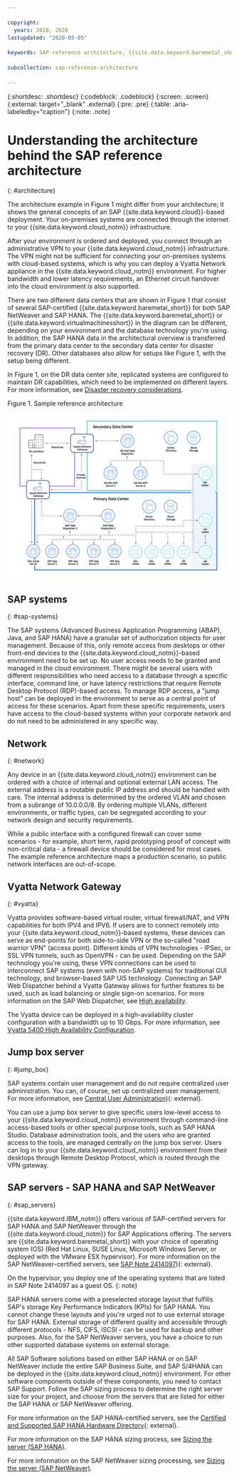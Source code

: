 ```yaml
---

copyright:
  years: 2018, 2020
lastupdated: "2020-05-05"

keywords: SAP reference architecture, {{site.data.keyword.baremetal_short}}, Advanced Business Application Programming, ABAP, VLAN, SAP Web Dispatcher, load balancing, database, high availability, disaster recovery, HA, DR

subcollection: sap-reference-architecture

---
```


{:shortdesc: .shortdesc}
{:codeblock: .codeblock}
{:screen: .screen}
{:external: target="_blank" .external}
{:pre: .pre}
{:table: .aria-labeledby="caption"}
{:note: .note}

# Understanding the architecture behind the SAP reference architecture
{: #architecture}

The architecture example in Figure 1 might differ from your architecture; it shows the general concepts of an SAP {{site.data.keyword.cloud}}-based deployment. Your on-premises systems are connected through the internet to your {{site.data.keyword.cloud_notm}} infrastructure.

After your environment is ordered and deployed, you connect through an administrative VPN to your {{site.data.keyword.cloud_notm}} infrastructure. The VPN might not be sufficient for connecting your on-premises systems with cloud-based systems, which is why you can deploy a Vyatta Network appliance in the {{site.data.keyword.cloud_notm}} environment. For higher bandwidth and lower latency requirements, an Ethernet circuit handover into the cloud environment is also supported.

There are two different data centers that are shown in Figure 1 that consist of several SAP-certified {{site.data.keyword.baremetal_short}} for both SAP NetWeaver and SAP HANA. The {{site.data.keyword.baremetal_short}} or {{site.data.keyword.virtualmachinesshort}} in the diagram can be different, depending on your environment and the database technology you're using. In addition, the SAP HANA data in the architectural overview is transferred from the primary data center to the secondary data center for disaster recovery (DR). Other databases also allow for setups like Figure 1, with the setup being different.

In Figure 1, on the DR data center site, replicated systems are configured to maintain DR capabilities, which need to be implemented on different layers. For more information, see [Disaster recovery considerations](/docs/sap-reference-architecture?topic=sap-reference-architecture-recommendations#dr).

Figure 1. Sample reference architecture

![Figure 1. Sample reference architecture](/images/SAP-optimization-ref-architecture-20180527.png "Sample reference architecture")

## SAP systems
{: #sap-systems}

The SAP systems (Advanced Business Application Programming (ABAP), Java, and SAP HANA) have a granular set of authorization objects for user management. Because of this, only remote access from desktops or other front-end devices to the {{site.data.keyword.cloud_notm}}-based environment need to be set up. No user access needs to be granted and managed in the cloud environment. There might be several users with different responsibilities who need access to a database through a specific interface, command line, or have latency restrictions that require Remote Desktop Protocol (RDP)-based access. To manage RDP access, a "jump host" can be deployed in the environment to serve as a central point of access for these scenarios. Apart from these specific requirements, users have access to the cloud-based systems within your corporate network and do not need to be administered in any specific way.

## Network
{: #network}

Any device in an {{site.data.keyword.cloud_notm}} environment can be ordered with a choice of internal and optional external LAN access. The external address is a routable public IP address and should be handled with care. The internal address is determined by the ordered VLAN and chosen from a subrange of 10.0.0.0/8. By ordering multiple VLANs, different environments, or traffic types, can be segregated according to your network design and security requirements.

While a public interface with a configured firewall can cover some scenarios - for example, short term, rapid prototyping proof of concept with non-critical data - a firewall device should be considered for most cases. The example reference architecture maps a production scenario, so public network interfaces are out-of-scope.

## Vyatta Network Gateway
{: #vyatta}

Vyatta provides software-based virtual router, virtual firewall/NAT, and VPN capabilities for both IPV4 and IPV6. If users are to connect remotely into your {{site.data.keyword.cloud_notm}}-based systems, these devices can serve as end-points for both side-to-side VPN or the so-called "road warrior VPN" (access point). Different kinds of VPN technologies - IPSec, or SSL VPN tunnels, such as OpenVPN - can be used. Depending on the SAP technology you're using, these VPN connections can be used to interconnect SAP systems (even with non-SAP systems) for traditional GUI technology, and browser-based SAP UI5 technology. Connecting an SAP Web Dispatcher behind a Vyatta Gateway allows for further features to be used, such as load balancing or single sign-on scenarios. For more information on the SAP Web Dispatcher, see [High availability](/docs/sap-reference-architecture?topic=sap-reference-architecture-recommendations#availability).

The Vyatta device can be deployed in a high-availability cluster configuration with a bandwidth up to 10 Gbps. For more information, see [Vyatta 5400 High Availability Configuration](/docs/virtual-router-appliance?topic=virtual-router-appliance-vyatta-5400-high-availability-configuration#vyatta-5400-high-availability-configuration).

## Jump box server
{: #jump_box}

SAP systems contain user management and do not require centralized user administration. You can, of course, set up centralized user management. For more information, see [Central User Administration)](https://help.sap.com/viewer/c6e6d078ab99452db94ed7b3b7bbcccf/7.3.19/en-US/bfb0b13bb3acd607e10000000a11402f.html){: external}.

You can use a jump box server to give specific users low-level access to your {{site.data.keyword.cloud_notm}} environment through command-line access-based tools or other special purpose tools, such as SAP HANA Studio. Database administration tools, and the users who are granted access to the tools, are managed centrally on the jump box server. Users can log in to your {{site.data.keyword.cloud_notm}} environment from their desktops through Remote Desktop Protocol, which is routed through the VPN gateway.

## SAP servers - SAP HANA and SAP NetWeaver
{: #sap_servers}

{{site.data.keyword.IBM_notm}} offers various of SAP-certified servers for SAP HANA and SAP NetWeaver through the {{site.data.keyword.cloud_notm}} for SAP Applications offering. The servers are {{site.data.keyword.baremetal_short}} with your choice of operating system (OS) (Red Hat Linux, SUSE Linux, Microsoft Windows Server, or deployed with the VMware ESX hypervisor). For more information on the SAP NetWeaver-certified servers, see [SAP Note 2414097)](https://launchpad.support.sap.com/#/notes/2414097){: external}.

On the hypervisor, you deploy one of the operating systems that are listed in SAP Note 2414097 as a guest OS.
{: note}

SAP HANA servers come with a preselected storage layout that fulfills SAP's storage Key Performance Indicators (KPIs) for SAP HANA. You cannot change these layouts and you're urged not to use external storage for SAP HANA. External storage of different quality and accessible through different protocols - NFS, CIFS, iSCSI - can be used for backup and other purposes. Also, for the SAP NetWeaver servers, you have a choice to run other supported database systems on external storage.

All SAP Software solutions based on either SAP HANA or on SAP NetWeaver include the entire SAP Business Suite, and SAP S/4HANA can be deployed in the {{site.data.keyword.cloud_notm}} environment. For other software components outside of these components, you need to contact SAP Support. Follow the SAP sizing process to determine the right server size for your project, and choose from the servers that are listed for either the SAP HANA or SAP NetWeaver offering.

For more information on the SAP HANA-certified servers, see the [Certified and Supported SAP HANA Hardware Directory](https://www.sap.com/dmc/exp/2014-09-02-hana-hardware/enEN/iaas.html#categories=IBM%20Cloud){: external}.

For more information on the SAP HANA sizing process, see [Sizing the server (SAP HANA)](/docs/sap-hana?topic=sap-hana-size_the_server#size_the_server).

For more information on the SAP NetWeaver sizing processing, see [Sizing the server (SAP NetWeaver)](/docs/sap-netweaver?topic=sap-netweaver-size_the_server#size_the_server).
